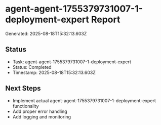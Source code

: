 # agent-agent-1755379731007-1-deployment-expert Report

Generated: 2025-08-18T15:32:13.603Z

## Status
- Task: agent-agent-1755379731007-1-deployment-expert
- Status: Completed
- Timestamp: 2025-08-18T15:32:13.603Z

## Next Steps
- Implement actual agent-agent-1755379731007-1-deployment-expert functionality
- Add proper error handling
- Add logging and monitoring
